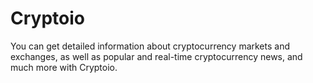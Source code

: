 # Cryptoio

You can get detailed information about cryptocurrency markets and exchanges, as well as popular and real-time cryptocurrency news, and much more with Cryptoio.

